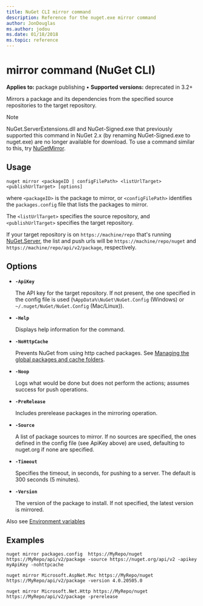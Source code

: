 ```yaml
---
title: NuGet CLI mirror command
description: Reference for the nuget.exe mirror command
author: JonDouglas
ms.author: jodou
ms.date: 01/18/2018
ms.topic: reference
---
```


# mirror command (NuGet CLI)

**Applies to:** package publishing &bullet; **Supported versions:** deprecated in 3.2+

Mirrors a package and its dependencies from the specified source repositories to the target repository.

> [!NOTE]
> NuGet.ServerExtensions.dll and NuGet-Signed.exe that previously supported this command in NuGet 2.x (by renaming NuGet-Signed.exe to nuget.exe) are no longer available for download. To use a command similar to this, try [NuGetMirror](https://www.nuget.org/packages/NuGetMirror/).

## Usage

```cli
nuget mirror <packageID | configFilePath> <listUrlTarget> <publishUrlTarget> [options]
```

where `<packageID>` is the package to mirror, or `<configFilePath>` identifies the `packages.config` file that lists the packages to mirror.

The `<listUrlTarget>` specifies the source repository, and `<publishUrlTarget>` specifies the target repository.

If your target repository is on `https://machine/repo` that's running [NuGet.Server](../../hosting-packages/nuget-server.md), the list and push urls will be `https://machine/repo/nuget` and `https://machine/repo/api/v2/package`, respectively.

## Options

- **`-ApiKey`**

  The API key for the target repository. If not present,  the one specified in the config file is used (`%AppData%\NuGet\NuGet.Config` (Windows) or `~/.nuget/NuGet/NuGet.Config` (Mac/Linux)).

- **`-Help`**

  Displays help information for the command.

- **`-NoHttpCache`**

  Prevents NuGet from using http cached packages. See [Managing the global packages and cache folders](../../consume-packages/managing-the-global-packages-and-cache-folders.md).

- **`-Noop`**

  Logs what would be done but does not perform the actions; assumes success for push operations.

- **`-PreRelease`**

  Includes prerelease packages in the mirroring operation.

- **`-Source`**

  A list of package sources to mirror. If no sources are specified, the ones defined in the config file (see ApiKey above) are used, defaulting to nuget.org if none are specified.

- **`-Timeout`**

  Specifies the timeout, in seconds, for pushing to a server. The default is 300 seconds (5 minutes).

- **`-Version`**

  The version of the package to install. If not specified, the latest version is mirrored.

Also see [Environment variables](cli-ref-environment-variables.md)

## Examples

```cli
nuget mirror packages.config  https://MyRepo/nuget https://MyRepo/api/v2/package -source https://nuget.org/api/v2 -apikey myApiKey -nohttpcache

nuget mirror Microsoft.AspNet.Mvc https://MyRepo/nuget https://MyRepo/api/v2/package -version 4.0.20505.0

nuget mirror Microsoft.Net.Http https://MyRepo/nuget https://MyRepo/api/v2/package -prerelease
```
